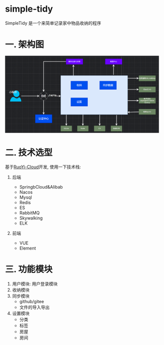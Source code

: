 # simple-tidy

SimpleTidy 是一个来简单记录家中物品收纳的程序

# 一. 架构图

![image.png](https://github.com/5faith/simple-tidy/blob/main/assert/jiagoutu.png?raw=true)

# 二. 技术选型

基于[RuoYi-Cloud](https://doc.ruoyi.vip/ruoyi-cloud/)开发, 使用一下技术栈:

1. 后端
   
   - SpringbCloud&Alibab
   - Nacos
   - Mysql
   - Redis
   - ES
   - RabbitMQ
   - Skywalking
   - ELK

2. 前端
   
   - VUE
   - Element 

# 三. 功能模块

1. 用户模块: 用户登录模块
2. 收纳模块
3. 同步模块
   - github/gitee
   - 文件的导入导出
4. 设置模块
   - 分类
   - 标签
   - 房屋
   - 房间
